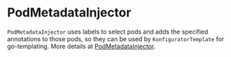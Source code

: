 # PodMetadataInjector

`PodMetadataInjector` uses labels to select pods and adds the specified annotations to those pods, so they can be used by `KonfiguratorTemplate` for go-templating. More details at [PodMetadataInjector](https://github.com/stakater/Konfigurator/blob/master/docs/PodMetadataInjector.md).
